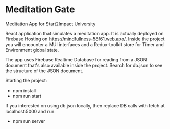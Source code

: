 # Meditation Gate
Meditation App for Start2Impact University

React application that simulates a meditation app. 
It is actually deployed on Firebase Hosting on https://mindfullness-58f61.web.app/.
Inside the project you will encounter a MUI interfaces and a Redux-toolkit store for Timer and Environment global state.

The app uses Firebase Realtime Database for reading from a JSON document that's also available inside the project. 
Search for db.json to see the structure of the JSON document.

Starting the project:
 - npm install
 - npm run start

If you interested on using db.json locally, then replace DB calls with fetch at localhost:5000 and run:
 - npm run server



